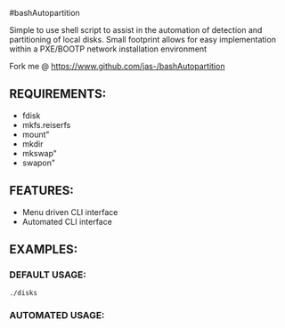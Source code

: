#bashAutopartition

  Simple to use shell script to assist in the automation of
  detection and partitioning of local disks. Small footprint
  allows for easy implementation within a PXE/BOOTP network
  installation environment

  Fork me @ https://www.github.com/jas-/bashAutopartition

## REQUIREMENTS:
* fdisk
* mkfs.reiserfs
* mount"
* mkdir
* mkswap"
* swapon"

## FEATURES:
* Menu driven CLI interface
* Automated CLI interface

## EXAMPLES:

### DEFAULT USAGE:
```./disks```

### AUTOMATED USAGE:
```./disks scheme
